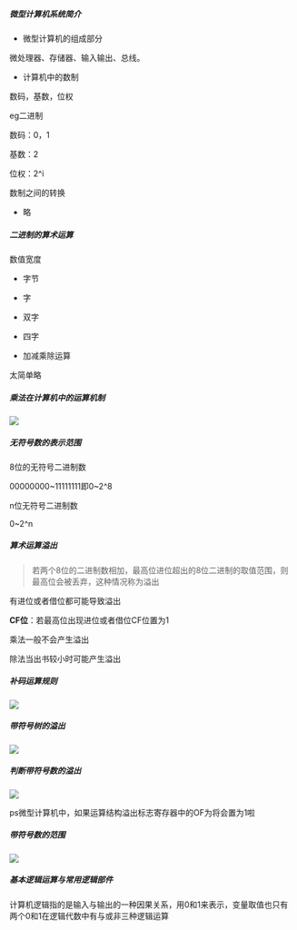 ##### 微型计算机系统简介

- 微型计算机的组成部分

微处理器、存储器、输入输出、总线。

- 计算机中的数制

数码，基数，位权

eg二进制

数码：0，1

基数：2

位权：2^i

数制之间的转换

- 略

##### 二进制的算术运算

数值宽度

- 字节
- 字
- 双字
- 四字

- 加减乘除运算

太简单略

##### 乘法在计算机中的运算机制

![](http://m.qpic.cn/psc?/V13PUOHK2RFsMP/U3..NSiujzLMR7a*2QgXbVD9TMldJcCFfHFNlTJT9gpQZbnZPBPcxdwT9kD7FZ1yw3bbkqFTDQ8NZ8jy7cIQdA!!/b&bo=7AL2AewC9gEDCSw!&rf=viewer_4)

##### 无符号数的表示范围

8位的无符号二进制数

00000000~11111111即0~2^8

n位无符号二进制数

0~2^n

##### 算术运算溢出

> 若两个8位的二进制数相加，最高位进位超出的8位二进制的取值范围，则最高位会被丢弃，这种情况称为溢出

有进位或者借位都可能导致溢出

**CF位**：若最高位出现进位或者借位CF位置为1

乘法一般不会产生溢出

除法当出书较小时可能产生溢出

##### 补码运算规则

![](http://m.qpic.cn/psc?/V13PUOHK2RFsMP/4pNOqgOvBLvj4yTC9qc55T.bNkxUc0jOh1a2QMwfNuhGRHYMf53WQjNd1OvYhIk5ntd5XBH1tyWyfL7zRmgaLG8jW*cnPVqAphzgT3G6*nw!/b&bo=yAL7AcgC.wEDKQw!&rf=viewer_4)

##### 带符号树的溢出

![](http://m.qpic.cn/psc?/V13PUOHK2RFsMP/4pNOqgOvBLvj4yTC9qc55TLwKINTFJOEvzT..2n8xX4wOS3jYgL5wAzJ6YKvh4MjWjdXWQuGhSU77GDMCZwIY*eafju4c8cFPrAq99tM0fU!/b&bo=ywKYAcsCmAEDGTw!&rf=viewer_4)



##### 判断带符号数的溢出

![](http://m.qpic.cn/psc?/V13PUOHK2RFsMP/4pNOqgOvBLvj4yTC9qc55T65mnYkXr3B9QojmGHTMy6RT*.GMx3hKnggk3PQX2o5.o0r7SyL76qZ4VVAeqj2h4llJEJIlRfTnO6Cvm2ksfI!/b&bo=sgLMAbICzAEDKQw!&rf=viewer_4)

ps微型计算机中，如果运算结构溢出标志寄存器中的OF为将会置为1啦

##### 带符号数的范围

![](http://m.qpic.cn/psc?/V13PUOHK2RFsMP/4pNOqgOvBLvj4yTC9qc55dGwY5ZqsI2RyXeXJqj7o6VNVyNSTuzV1kl1yH6cKVVOVmrxo9C9KhtAI7EBNcx9Tc0dsKDvki*zF*WCvEsRVGo!/b&bo=DAKuAQwCrgEDGTw!&rf=viewer_4)

##### 基本逻辑运算与常用逻辑部件

计算机逻辑指的是输入与输出的一种因果关系，用0和1来表示，变量取值也只有两个0和1在逻辑代数中有与或非三种逻辑运算